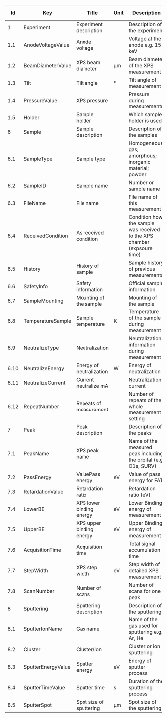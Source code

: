 |Id  |  Key                  | Title                 |Unit | Description                                               | Type    | Occ | Allowed values |
|---- | -------------------   | ----------------------| ---- | ----------------------------------------------------------| ------- | -------- | ------------- |
| 1 | Experiment | Experiment description|  | Description of the experiment| | 1|  |
| 1.1 | AnodeVoltageValue     | Anode voltage   |   | Voltage at the anode e.g. 15 keV       | number | 1 ||
| 1.2 | BeamDiameterValue  | XPS beam diameter  | µm | Beam diameter of the XPS measurement  | number | 1 | |
| 1.3 | Tilt      | Tilt angle    |  °  | Tilt angle of measurement    | number | 1 | |
| 1.4 | PressureValue   | XPS pressure    |  | Pressure during measurements    | string | 1 | |
| 1.5 | Holder     | Sample holder   |  | Which sample holder is used    | string | 1 | |
| 6 | Sample | Sample description|  | Description of the samples| | 1-n |  |
| 6.1 | SampleType | Sample type  |  | Homogeneous; gas; amorphous; inorganic material; powder | string |1| |
| 6.2 | SampleID | Sample name |  | Number or sample name | string | 1 |  |
| 6.3 | FileName | File name |  | File name of this measurement | string | 1 |  |
| 6.4 | ReceivedCondition | As received condition |  | Condition how the sample was received to the XPS chamber (expsoure time) | string | 1 |  |
| 6.5 | History | History of sample |  | Sample history of previous measurements | string | 0 |  |
| 6.6 | SafetyInfo | Safety information |  | Official sample information | string | 0 |  |
| 6.7 | SampleMounting | Mounting of the sample |  | Mounting of the sample | string | 1 |  |
| 6.8 | TemperatureSample | Sample temperature | K | Temperature of the sample during measurement | number | 1 |  |
| 6.9 | NeutralizeType | Neutralization |  | Neutralization information during measurement | string | 1 |  |
| 6.10 | NeutralizeEnergy | Energy of neutralization | W | Energy of neutralization  | number | 1 |  |
| 6.11 | NeutralizeCurrent | Current neutralize mA|  | Neutralization current | string | 1 |  |
| 6.12 | RepeatNumber | Repeats of measurement |  | Number of repeats of the whole measurement setting | number | 0 |  |
| 7 | Peak | Peak description| | Description of the peaks | | 1-n |  |
| 7.1 | PeakName | XPS peak name |  | Name of the measured peak including the orbital (e.g. O1s, SURV) | string | 1 |  |
| 7.2 | PassEnergy | ValuePass energy |  eV | Value of pass energy for FAT | number | 1 |  |
| 7.3 | RetardationValue | Retardation ratio |  | Retardation ratio (eV) | number | 1 |  |
| 7.4 | LowerBE | XPS lower binding energy | eV | Lower Binding energy of measurement  | number | 1 |  |
| 7.5 | UpperBE | XPS upper binding energy | eV | Upper Binding energy of measurement  | number | 1 |  |
| 7.6 | AcquisitionTime | Acquisition time |  | Total signal accumulation time | number | 1 |  |
| 7.7 | StepWidth | XPS step width  | eV | Step width of detailed XPS measurement  | number | 1 |  |
| 7.8 | ScanNumber | Number of scans |  | Number of scans for one peak | number | 1 |  |
| 8 | Sputtering | Sputtering description| | Description of the sputtering | | 0-n |  |
| 8.1 | SputterIonName | Gas name       |   |Name of the gas used for sputtering e.g. Ar, He | string | 1 |  |
| 8.2 | Cluster | Cluster/Ion        |  | Cluster or ion sputtering | string | 1 |  |
| 8.3 | SputterEnergyValue | Sputter energy     |eV | Energy of sputter process  | number | 1 |  |
| 8.4 | SputterTimeValue | Sputter time      |s | Duration of the sputtering process  | number | 1 |  |
| 8.5 | SputterSpot | Spot size of sputtering    |µm | Spot size of the sputtering  |number|1||
